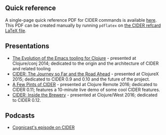 ## Quick reference

A single-page quick reference PDF for CIDER commands is available
[here](cider-refcard.pdf). This PDF can be created manually by running
`pdflatex` on [the CIDER refcard LaTeX file](cider-refcard.tex).

## Presentations

* [The Evolution of the Emacs tooling for Clojure](https://www.youtube.com/watch?v=4X-1fJm25Ww&list=PLZdCLR02grLoc322bYirANEso3mmzvCiI&index=6) -
  presented at Clojure/conj 2014; dedicated to the origin and the architecture
  of CIDER and related tooling
* [CIDER: The Journey so Far and the Road Ahead](https://skillsmatter.com/skillscasts/7225-cider-the-journey-so-far-and-the-road-ahead) -
  presented at ClojureX 2015; dedicated to CIDER 0.9 and 0.10 and the future of
  the project.
* [A Few Pints of CIDER](https://www.youtube.com/watch?v=3Q7APa2Htns&list=PLPgnbBCmP6ZMfHPJ4yMwuoLEZvEe5LVe8) - presented at Clojure Remote 2016; dedicated
to CIDER 0.11; features a 10-minute live demo of some cool CIDER features.
* [CIDER: Inside the Brewery](https://www.youtube.com/watch?v=8wLwbpCxRf0&list=PLZdCLR02grLq4e8-1P2JNHBKUOLFTX3kb) - presented at Clojure/West 2016;
dedicated to CIDER 0.12.

## Podcasts

* [Cognicast's episode on CIDER](http://blog.cognitect.com/cognicast/080)
